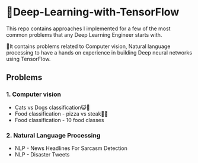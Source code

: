 # 🧠Deep-Learning-with-TensorFlow 

This repo contains approaches I implemented for a few of the most common problems that any Deep Learning Engineer starts with. 

📖It contains problems related to Computer vision, Natural language processing to have a hands on experience in building Deep neural networks using TensorFlow.

## Problems 
### 1.  Computer vision
- Cats vs Dogs classification😺🐶
- Food classification - pizza vs steak🍕🥩
- Food classification - 10 food classes

### 2. Natural Language Processing
- NLP - News Headlines  For Sarcasm Detection
- NLP -  Disaster Tweets
